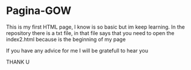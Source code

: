 # Pagina-GOW

This is my first HTML page, I know is so basic but im keep learning.
In the repository there is a txt file, in that file says that you need to open the index2.html because is the beginning of my page

If you have any advice for me I will be gratefull to hear you

THANK U
